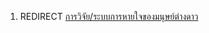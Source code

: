 1.  REDIRECT
    [การวิจัย/ระบบการหายใจของมนุษย์ต่างดาว](การวิจัย/ระบบการหายใจของมนุษย์ต่างดาว "wikilink")